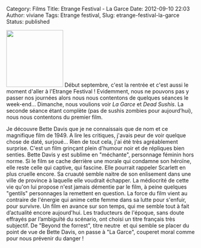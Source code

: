 Category: Films
Title: Etrange Festival - La Garce
Date: 2012-09-10 22:03
Author: viviane
Tags: Etrange festival, 
Slug: etrange-festival-la-garce
Status: published

<a href="http://www.viviane-voyages.com/wp-content/uploads/2012/09/la_garce.jpg"><img class="alignleft size-thumbnail wp-image-2573" title="la_garce" src="http://www.viviane-voyages.com/wp-content/uploads/2012/09/la_garce-150x150.jpg" alt="" width="150" height="150" /></a> Début septembre, c'est la rentrée et c'est aussi le moment d'aller à l'Etrange Festival ! Evidemment, nous ne pouvons pas y passer nos journées alors nous nous contentons de quelques séances le week-end... Dimanche, nous voulions voir <em>La Garce</em> et <em>Dead Sushis</em>. La seconde séance étant complète (pas de sushis zombies pour aujourd’hui), nous nous contentons du premier film.

Je découvre Bette Davis que je ne connaissais que de nom et ce magnifique film de 1949. A lire les critiques, j'avais peur de voir quelque chose de daté, surjoué... Rien de tout cela, j'ai été très agréablement surprise. C'est un film grinçant plein d'humour noir et de répliques bien senties. Bette Davis y est sublime en "méchante", personnage féminin hors norme. Si le film se cache derrière une morale qui condamne son héroïne, elle reste celle qui captive, qui fascine. Elle pourrait rappeler Scarlett en plus cruelle encore. Sa cruauté semble naitre de son enlisement dans une ville de province à laquelle elle voudrait échapper. La médiocrité de cette vie qu'on lui propose n'est jamais démentie par le film, à peine quelques "gentils" personnages la remettent en question. La force du film vient au contraire de l'énergie qui anime cette femme dans sa lutte pour s'enfuir, pour survivre. Un film en avance sur son temps, qui me semble tout à fait d’actualité encore aujourd'hui. Les traducteurs de l'époque, sans doute effrayés par l’ambiguïté du scénario, ont choisi un titre français très subjectif. De "Beyond the forrest", titre neutre  et qui semble se placer du point de vue de Bette Davis, on passe à "La Garce", couperet moral comme pour nous prévenir du danger !